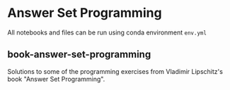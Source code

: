 # Answer Set Programming

All notebooks and files can be run using conda environment `env.yml`

## book-answer-set-programming
Solutions to some of the programming exercises from Vladimir Lipschitz's book "Answer Set Programming".
